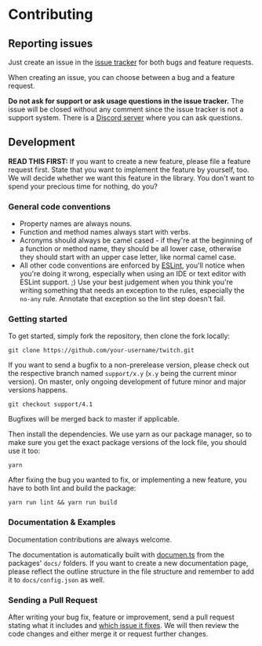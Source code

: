 # Contributing

## Reporting issues

Just create an issue in the [issue tracker](https://github.com/d-fischer/twitch/issues) for both bugs and feature requests.

When creating an issue, you can choose between a bug and a feature request.

**Do not ask for support or ask usage questions in the issue tracker.**
The issue will be closed without any comment since the issue tracker is not a support system.
There is a [Discord server](https://discord.gg/b9ZqMfz) where you can ask questions.

## Development

**READ THIS FIRST:** If you want to create a new feature, please file a feature request first. State that you want to implement the feature by yourself, too.
We will decide whether we want this feature in the library. You don't want to spend your precious time for nothing, do you?

### General code conventions

- Property names are always nouns.
- Function and method names always start with verbs.
- Acronyms should always be camel cased - if they're at the beginning of a function or method name, they should be all lower case, otherwise they should start with an upper case letter, like normal camel case.
- All other code conventions are enforced by [ESLint](https://github.com/eslint/eslint), you'll notice when you're doing it wrong,
  especially when using an IDE or text editor with ESLint support. ;)
  Use your best judgement when you think you're writing something that needs an exception to the rules, especially the `no-any` rule. Annotate that exception so the lint step doesn't fail.

### Getting started

To get started, simply fork the repository, then clone the fork locally:

	git clone https://github.com/your-username/twitch.git
	
If you want to send a bugfix to a non-prerelease version, please check out the respective branch named `support/x.y` (`x.y` being the current minor version).
On master, only ongoing development of future minor and major versions happens.

    git checkout support/4.1

Bugfixes will be merged back to master if applicable.

Then install the dependencies. We use yarn as our package manager, so to make sure you get the exact package versions of the lock file, you should use it too:

	yarn

After fixing the bug you wanted to fix, or implementing a new feature, you have to both lint and build the package:

	yarn run lint && yarn run build

### Documentation & Examples

Documentation contributions are always welcome.

The documentation is automatically built with [documen.ts](https://github.com/d-fischer/documen.ts) from the packages' `docs/` folders.
If you want to create a new documentation page, please reflect the outline structure in the file structure and remember to add it to `docs/config.json` as well.

### Sending a Pull Request

After writing your bug fix, feature or improvement, send a pull request stating what it includes
and [which issue it fixes](https://help.github.com/articles/closing-issues-using-keywords/).
We will then review the code changes and either merge it or request further changes.
